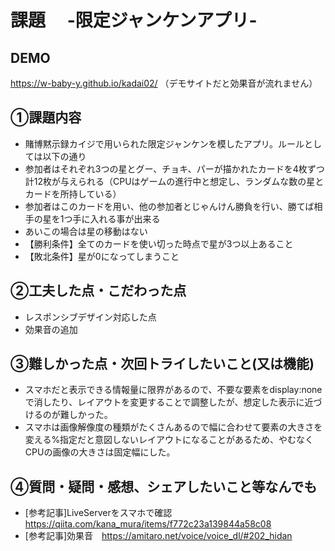 # 課題　 -限定ジャンケンアプリ-

## DEMO
https://w-baby-y.github.io/kadai02/
（デモサイトだと効果音が流れません）

## ①課題内容
- 賭博黙示録カイジで用いられた限定ジャンケンを模したアプリ。ルールとしては以下の通り
- 参加者はそれぞれ3つの星とグー、チョキ、パーが描かれたカードを4枚ずつ計12枚が与えられる（CPUはゲームの進行中と想定し、ランダムな数の星とカードを所持している）
- 参加者はこのカードを用い、他の参加者とじゃんけん勝負を行い、勝てば相手の星を1つ手に入れる事が出来る
- あいこの場合は星の移動はない
- 【勝利条件】全てのカードを使い切った時点で星が3つ以上あること
- 【敗北条件】星が0になってしまうこと

## ②工夫した点・こだわった点
- レスポンシブデザイン対応した点
- 効果音の追加

## ③難しかった点・次回トライしたいこと(又は機能)
- スマホだと表示できる情報量に限界があるので、不要な要素をdisplay:noneで消したり、レイアウトを変更することで調整したが、想定した表示に近づけるのが難しかった。
- スマホは画像解像度の種類がたくさんあるので幅に合わせて要素の大きさを変える%指定だと意図しないレイアウトになることがあるため、やむなくCPUの画像の大きさは固定幅にした。

## ④質問・疑問・感想、シェアしたいこと等なんでも
- [参考記事]LiveServerをスマホで確認　https://qiita.com/kana_mura/items/f772c23a139844a58c08
- [参考記事]効果音　https://amitaro.net/voice/voice_dl/#202_hidan
